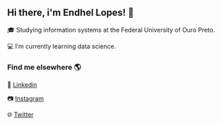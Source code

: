 ## Hi there, i'm Endhel Lopes! 👋

:mortar_board: Studying information systems at the Federal University of Ouro Preto.

:computer: I’m currently learning data science.

### Find me elsewhere :earth_americas:

:briefcase: [Linkedin](https://linkedin.com/in/endhellopes)

:camera: [Instagram](https://instagram.com/endhellopes)

🌐 [Twitter](https://twitter.com/endhellopes98)
